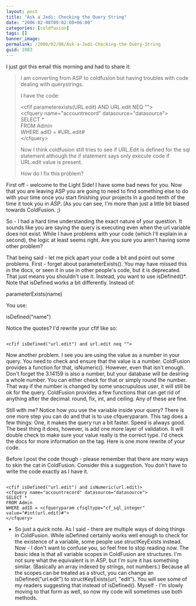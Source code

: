 ```yaml
---
layout: post
title: "Ask a Jedi: Checking the Query String"
date: "2006-02-08T09:02:00+06:00"
categories: [coldfusion]
tags: []
banner_image: 
permalink: /2006/02/08/Ask-a-Jedi-Checking-the-Query-String
guid: 1083
---
```


I just got this email this morning and had to share it:

<blockquote>
I am converting from ASP to coldfusion but having troubles with code dealing with querystrings. 

I have the code: 

&lt;cfif parameterexists(URL.edit) AND URL.edit NEQ ""&gt;<br>
&lt;cfquery name="accountrecord" datasource="datasource"&gt;<br>
SELECT * <br>
FROM Admin<br>
WHERE adID = #URL.edit#<br>
&lt;/cfquery&gt;

Now I think coldfusion still tries to see if URL.Edit is defined for the sql statement although the if statement says only execute code if URL.edit value is present. 

How do I fix this problem? 
</blockquote>

First off - welcome to the Light Side! I have some bad news for you. Now that you are leaving ASP you are going to need to find something else to do with your time once you start finishing your projects in a good tenth of the time it took you in ASP. (As you can see, I'm more than just a little bit biased towards ColdFusion. ;)

So - I had a hard time understanding the exact nature of your question. It sounds like you are saying the query is executing even when the url variable does not exist. While I have problems with your code (which I'll explain in a second), the logic at least seems right. Are you sure you aren't having some other problem? 

That being said - let me pick apart your code a bit and point out some problems. First - forget about parameterExists(). You may have missed this in the docs, or seen it in use in other people's code, but it is deprecated. That just means you shouldn't use it. Instead, you want to use isDefined()*. Note that isDefined works a bit differently. Instead of:

parameterExists(name)

You use:

isDefined("name")

Notice the quotes? I'd rewrite your cfif like so:

<code>
&lt;cfif isDefined("url.edit") and url.edit neq ""&gt;
</code>

Now another problem. I see you are using the value as a number in your query. You need to check and ensure that the value is a number. ColdFusion provides a function for that, isNumeric(). However, even that isn't enough. Don't forget the 3.14159 is also a number, but your database will be desiring a whole number. You can either check for that or simply round the number. That way if the number is changed by some unscrupulous user, it will still be ok for the query. ColdFusion provides a few functions that can get rid of anything after the decimal: round, fix, int, and ceiling. Any of these are fine. 

Still with me? Notice how you use the variable inside your query? There is one more step you can do and that is to use cfqueryparam. This tag does a few things: One, it makes the query run a bit faster. Speed is always good. The best thing it does, however, is add one more layer of validation. It will double check to make sure your value really is the correct type. I'd check the docs for more information on the tag. Here is one more rewrite of your code. 

Before I post the code though - please remember that there are <i>many</i> ways to skin the cat in ColdFusion. Consider this a suggestion. You don't have to write the code exactly as I have it. 

<code>
&lt;cfif isDefined("url.edit") and isNumeric(url.edit)&gt;
&lt;cfquery name="accountrecord" datasource="datasource"&gt;
SELECT * 
FROM Admin
WHERE adID = &lt;cfqueryparam cfsqltype="cf_sql_integer" value="#int(url.edit)#"&gt;
&lt;/cfquery&gt;
</code>

* So just a quick note. As I said - there are multiple ways of doing things in ColdFusion. While isDefined certainly works well enough to check for the existence of a variable, some people use structKeyExists instead. Now - I don't want to confuse you, so feel free to stop reading now. The basic idea is that all variable scopes in ColdFusion are structures. I'm not sure what the equivalent is in ASP, but I'm sure it has something similar. (Basically an array indexed by strings, not numbers.) Because all  the scopes can be treated as a struct, you can change an isDefined("url.edit") to structKeyExists(url, "edit"). You will see some of my readers suggesting that instead of isDefined(). Myself - I'm slowly moving to that form as well, so now my code will sometimes use both methods.